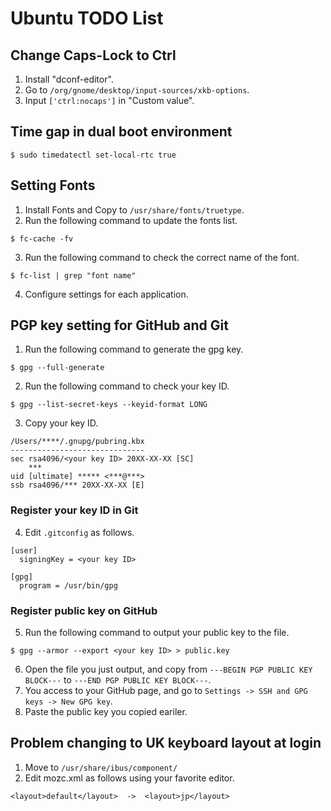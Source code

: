 # Ubuntu TODO List

## Change Caps-Lock to Ctrl
1. Install "dconf-editor".
2. Go to `/org/gnome/desktop/input-sources/xkb-options`.
3. Input `['ctrl:nocaps']` in "Custom value".

## Time gap in dual boot environment
```
$ sudo timedatectl set-local-rtc true
```

## Setting Fonts
1. Install Fonts and Copy to `/usr/share/fonts/truetype`.
2. Run the following command to update the fonts list.  
```
$ fc-cache -fv
```
3. Run the following command to check the correct name of the font.  
```
$ fc-list | grep "font name"
```
4. Configure settings for each application.

## PGP key setting for GitHub and Git
1. Run the following command to generate the gpg key.  
```
$ gpg --full-generate
```
2. Run the following command to check your key ID.  
```
$ gpg --list-secret-keys --keyid-format LONG
```
3. Copy your key ID.  
```
/Users/****/.gnupg/pubring.kbx  
------------------------------  
sec rsa4096/<your key ID> 20XX-XX-XX [SC]  
    ***  
uid [ultimate] ***** <***@***>  
ssb rsa4096/*** 20XX-XX-XX [E]
```

### Register your key ID in Git
4. Edit `.gitconfig` as follows.
```
[user]
  signingKey = <your key ID>

[gpg]
  program = /usr/bin/gpg
```

### Register public key on GitHub
5. Run the following command to output your public key to the file.  
```
$ gpg --armor --export <your key ID> > public.key
```
6. Open the file you just output, and copy from `---BEGIN PGP PUBLIC KEY BLOCK---` to `---END PGP PUBLIC KEY BLOCK---`.
7. You access to your GitHub page, and go to `Settings -> SSH and GPG keys -> New GPG key`.
8. Paste the public key you copied eariler.

## Problem changing to UK keyboard layout at login
1. Move to `/usr/share/ibus/component/`
2. Edit mozc.xml as follows using your favorite editor.
```
<layout>default</layout>  ->  <layout>jp</layout>
```